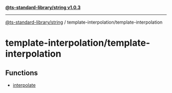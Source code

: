 [**@ts-standard-library/string v1.0.3**](../../README.md)

***

[@ts-standard-library/string](../../modules.md) / template-interpolation/template-interpolation

# template-interpolation/template-interpolation

## Functions

- [interpolate](functions/interpolate.md)
